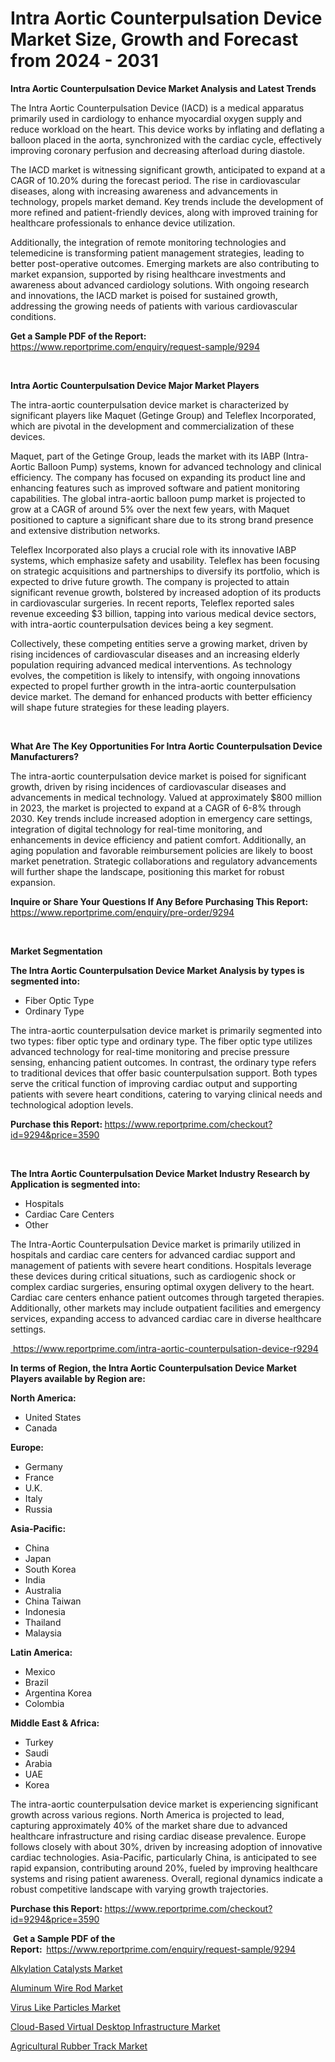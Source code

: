 <p><h1>Intra Aortic Counterpulsation Device Market Size, Growth and Forecast from 2024 - 2031</h1></p><p><strong>Intra Aortic Counterpulsation Device Market Analysis and Latest Trends</strong></p>
<p><p>The Intra Aortic Counterpulsation Device (IACD) is a medical apparatus primarily used in cardiology to enhance myocardial oxygen supply and reduce workload on the heart. This device works by inflating and deflating a balloon placed in the aorta, synchronized with the cardiac cycle, effectively improving coronary perfusion and decreasing afterload during diastole. </p><p>The IACD market is witnessing significant growth, anticipated to expand at a CAGR of 10.20% during the forecast period. The rise in cardiovascular diseases, along with increasing awareness and advancements in technology, propels market demand. Key trends include the development of more refined and patient-friendly devices, along with improved training for healthcare professionals to enhance device utilization. </p><p>Additionally, the integration of remote monitoring technologies and telemedicine is transforming patient management strategies, leading to better post-operative outcomes. Emerging markets are also contributing to market expansion, supported by rising healthcare investments and awareness about advanced cardiology solutions. With ongoing research and innovations, the IACD market is poised for sustained growth, addressing the growing needs of patients with various cardiovascular conditions.</p></p>
<p><strong>Get a Sample PDF of the Report:&nbsp;</strong> <a href="https://www.reportprime.com/enquiry/request-sample/9294?utm_campaign=1137&utm_medium=2&utm_source=Github&utm_content=ia&utm_term=28112024&utm_id=intra-aortic-counterpulsation-device">https://www.reportprime.com/enquiry/request-sample/9294</a></p>
<p>&nbsp;</p>
<p><strong>Intra Aortic Counterpulsation Device Major Market Players</strong></p>
<p><p>The intra-aortic counterpulsation device market is characterized by significant players like Maquet (Getinge Group) and Teleflex Incorporated, which are pivotal in the development and commercialization of these devices.</p><p>Maquet, part of the Getinge Group, leads the market with its IABP (Intra-Aortic Balloon Pump) systems, known for advanced technology and clinical efficiency. The company has focused on expanding its product line and enhancing features such as improved software and patient monitoring capabilities. The global intra-aortic balloon pump market is projected to grow at a CAGR of around 5% over the next few years, with Maquet positioned to capture a significant share due to its strong brand presence and extensive distribution networks.</p><p>Teleflex Incorporated also plays a crucial role with its innovative IABP systems, which emphasize safety and usability. Teleflex has been focusing on strategic acquisitions and partnerships to diversify its portfolio, which is expected to drive future growth. The company is projected to attain significant revenue growth, bolstered by increased adoption of its products in cardiovascular surgeries. In recent reports, Teleflex reported sales revenue exceeding $3 billion, tapping into various medical device sectors, with intra-aortic counterpulsation devices being a key segment.</p><p>Collectively, these competing entities serve a growing market, driven by rising incidences of cardiovascular diseases and an increasing elderly population requiring advanced medical interventions. As technology evolves, the competition is likely to intensify, with ongoing innovations expected to propel further growth in the intra-aortic counterpulsation device market. The demand for enhanced products with better efficiency will shape future strategies for these leading players.</p></p>
<p>&nbsp;</p>
<p><strong>What Are The Key Opportunities For Intra Aortic Counterpulsation Device Manufacturers?</strong></p>
<p><p>The intra-aortic counterpulsation device market is poised for significant growth, driven by rising incidences of cardiovascular diseases and advancements in medical technology. Valued at approximately $800 million in 2023, the market is projected to expand at a CAGR of 6-8% through 2030. Key trends include increased adoption in emergency care settings, integration of digital technology for real-time monitoring, and enhancements in device efficiency and patient comfort. Additionally, an aging population and favorable reimbursement policies are likely to boost market penetration. Strategic collaborations and regulatory advancements will further shape the landscape, positioning this market for robust expansion.</p></p>
<p><strong>Inquire or Share Your Questions If Any Before Purchasing This Report:</strong> <a href="https://www.reportprime.com/enquiry/pre-order/9294?utm_campaign=1137&utm_medium=2&utm_source=Github&utm_content=ia&utm_term=28112024&utm_id=intra-aortic-counterpulsation-device">https://www.reportprime.com/enquiry/pre-order/9294</a></p>
<p>&nbsp;</p>
<p><strong>Market Segmentation</strong></p>
<p><strong>The Intra Aortic Counterpulsation Device Market Analysis by types is segmented into:</strong></p>
<p><ul><li>Fiber Optic Type</li><li>Ordinary Type</li></ul></p>
<p><p>The intra-aortic counterpulsation device market is primarily segmented into two types: fiber optic type and ordinary type. The fiber optic type utilizes advanced technology for real-time monitoring and precise pressure sensing, enhancing patient outcomes. In contrast, the ordinary type refers to traditional devices that offer basic counterpulsation support. Both types serve the critical function of improving cardiac output and supporting patients with severe heart conditions, catering to varying clinical needs and technological adoption levels.</p></p>
<p><strong>Purchase this Report:&nbsp;</strong><a href="https://www.reportprime.com/checkout?id=9294&price=3590&utm_campaign=1137&utm_medium=2&utm_source=Github&utm_content=ia&utm_term=28112024&utm_id=intra-aortic-counterpulsation-device">https://www.reportprime.com/checkout?id=9294&price=3590</a></p>
<p>&nbsp;</p>
<p><strong>The Intra Aortic Counterpulsation Device Market Industry Research by Application is segmented into:</strong></p>
<p><ul><li>Hospitals</li><li>Cardiac Care Centers</li><li>Other</li></ul></p>
<p><p>The Intra-Aortic Counterpulsation Device market is primarily utilized in hospitals and cardiac care centers for advanced cardiac support and management of patients with severe heart conditions. Hospitals leverage these devices during critical situations, such as cardiogenic shock or complex cardiac surgeries, ensuring optimal oxygen delivery to the heart. Cardiac care centers enhance patient outcomes through targeted therapies. Additionally, other markets may include outpatient facilities and emergency services, expanding access to advanced cardiac care in diverse healthcare settings.</p></p>
<p><a href="https://www.reportprime.com/intra-aortic-counterpulsation-device-r9294?utm_campaign=1137&utm_medium=2&utm_source=Github&utm_content=ia&utm_term=28112024&utm_id=intra-aortic-counterpulsation-device">&nbsp;https://www.reportprime.com/intra-aortic-counterpulsation-device-r9294</a></p>
<p><strong>In terms of Region, the Intra Aortic Counterpulsation Device Market Players available by Region are:</strong></p>
<p>
    <p> <strong> North America: </strong>
        <ul>
            <li>United States</li>
            <li>Canada</li>
        </ul>
        </p> 
    <p> <strong> Europe: </strong>
        <ul>
            <li>Germany</li>
            <li>France</li>
            <li>U.K.</li>
            <li>Italy</li>
            <li>Russia</li>
        </ul>
        </p> 
    <p> <strong> Asia-Pacific: </strong>
        <ul>
            <li>China</li>
            <li>Japan</li>
            <li>South Korea</li>
            <li>India</li>
            <li>Australia</li>
            <li>China Taiwan</li>
            <li>Indonesia</li>
            <li>Thailand</li>
            <li>Malaysia</li>
        </ul>
        </p> 
    <p> <strong> Latin America: </strong>
        <ul>
            <li>Mexico</li>
            <li>Brazil</li>
            <li>Argentina Korea</li>
            <li>Colombia</li>
        </ul>
        </p> 
    <p> <strong> Middle East & Africa: </strong>
        <ul>
            <li>Turkey</li>
            <li>Saudi</li>
            <li>Arabia</li>
            <li>UAE</li>
            <li>Korea</li>
        </ul>
    </p>
    </p>
<p><p>The intra-aortic counterpulsation device market is experiencing significant growth across various regions. North America is projected to lead, capturing approximately 40% of the market share due to advanced healthcare infrastructure and rising cardiac disease prevalence. Europe follows closely with about 30%, driven by increasing adoption of innovative cardiac technologies. Asia-Pacific, particularly China, is anticipated to see rapid expansion, contributing around 20%, fueled by improving healthcare systems and rising patient awareness. Overall, regional dynamics indicate a robust competitive landscape with varying growth trajectories.</p></p>
<p><strong>Purchase this Report: </strong><a href="https://www.reportprime.com/checkout?id=9294&price=3590&utm_campaign=1137&utm_medium=2&utm_source=Github&utm_content=ia&utm_term=28112024&utm_id=intra-aortic-counterpulsation-device">https://www.reportprime.com/checkout?id=9294&price=3590</a></p>
<p>&nbsp;<strong>Get a Sample PDF of the Report:&nbsp;&nbsp;</strong><a href="https://www.reportprime.com/enquiry/request-sample/9294?utm_campaign=1137&utm_medium=2&utm_source=Github&utm_content=ia&utm_term=28112024&utm_id=intra-aortic-counterpulsation-device">https://www.reportprime.com/enquiry/request-sample/9294</a></p>
<p><strong></strong></p>
<p><p><a href="https://www.linkedin.com/pulse/alkylation-catalysts-market-global-regional-analysis-focus-cixnc?utm_campaign=1137&utm_medium=2&utm_source=Github&utm_content=ia&utm_term=28112024&utm_id=intra-aortic-counterpulsation-device">Alkylation Catalysts Market</a></p><p><a href="https://www.linkedin.com/pulse/aluminum-wire-rod-market-research-report-2024-2031-bultigen-hphcc?utm_campaign=1137&utm_medium=2&utm_source=Github&utm_content=ia&utm_term=28112024&utm_id=intra-aortic-counterpulsation-device">Aluminum Wire Rod Market</a></p><p><a href="https://issuu.com/reportprime-2/docs/virus-like-particles-market-size-20_9ac2ec5371c8fe?utm_campaign=1137&utm_medium=2&utm_source=Github&utm_content=ia&utm_term=28112024&utm_id=intra-aortic-counterpulsation-device">Virus Like Particles Market</a></p><p><a href="https://issuu.com/reportprime-2/docs/cloud-based-virtual-desktop-infrast_e41f21680a1900?utm_campaign=1137&utm_medium=2&utm_source=Github&utm_content=ia&utm_term=28112024&utm_id=intra-aortic-counterpulsation-device">Cloud-Based Virtual Desktop Infrastructure Market</a></p><p><a href="https://www.linkedin.com/pulse/future-innovation-global-agricultural-rubber-track-5ease?utm_campaign=1137&utm_medium=2&utm_source=Github&utm_content=ia&utm_term=28112024&utm_id=intra-aortic-counterpulsation-device">Agricultural Rubber Track Market</a></p></p>
